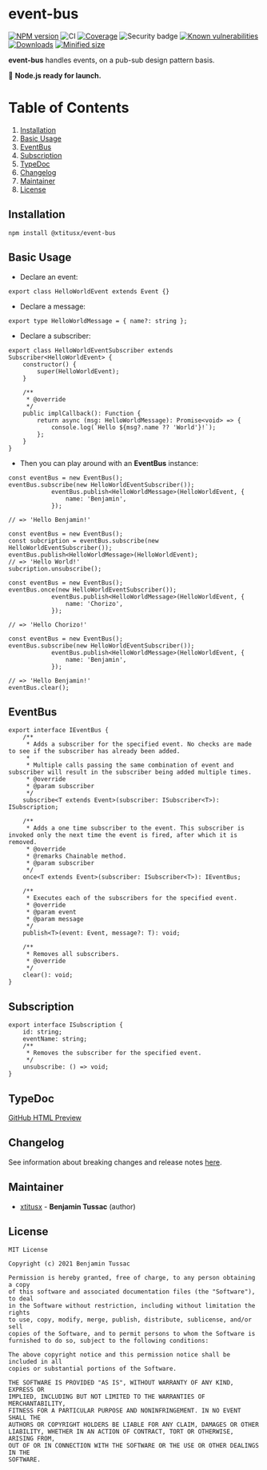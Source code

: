 [npm-url]: https://www.npmjs.com/package/@xtitusx/event-bus
[npm-image]: https://img.shields.io/npm/v/@xtitusx/event-bus
[ci-image]: https://img.shields.io/travis/com/xtitusx/event-bus
[codecov-url]: https://codecov.io/gh/xtitusx/event-bus
[codecov-image]: https://codecov.io/gh/xtitusx/event-bus/branch/master/graph/badge.svg?token=6WEWL2D8DB
[snyk-security-image]: https://snyk-widget.herokuapp.com/badge/npm/%40xtitusx%2Fevent-bus/badge.svg
[snyk-url]: https://snyk.io/test/github/xtitusx/event-bus/badge.svg
[snyk-image]: https://snyk.io/test/github/xtitusx/event-bus
[downloads-image]: https://img.shields.io/npm/dm/@xtitusx/event-bus
[min-size-image]: https://img.shields.io/bundlephobia/min/@xtitusx/event-bus

# event-bus

[![NPM version][npm-image]][npm-url]
![CI][ci-image]
[![Coverage][codecov-image]][codecov-url]
![Security badge][snyk-security-image]
[![Known vulnerabilities][snyk-url]][snyk-image]
[![Downloads][downloads-image]][npm-url]
[![Minified size][min-size-image]][npm-url]

**event-bus** handles events, on a pub-sub design pattern basis.

:rocket: **Node.js ready for launch.**

# Table of Contents

1. [Installation](#installation)
2. [Basic Usage](#basic-usage)
3. [EventBus](#eventbus)
4. [Subscription](#subscription)
3. [TypeDoc](#typedoc)
4. [Changelog](#changelog)
5. [Maintainer](#maintainer)
6. [License](#license)

## Installation

```
npm install @xtitusx/event-bus
```

## Basic Usage

- Declare an event:

```
export class HelloWorldEvent extends Event {}
```

- Declare a message:

```
export type HelloWorldMessage = { name?: string };
```

- Declare a subscriber:

```
export class HelloWorldEventSubscriber extends Subscriber<HelloWorldEvent> {
    constructor() {
        super(HelloWorldEvent);
    }

    /**
     * @override
     */
    public implCallback(): Function {
        return async (msg: HelloWorldMessage): Promise<void> => {
            console.log(`Hello ${msg?.name ?? 'World'}!`);
        };
    }
}
```

- Then you can play around with an **EventBus** instance:

```
const eventBus = new EventBus();
eventBus.subscribe(new HelloWorldEventSubscriber());
            eventBus.publish<HelloWorldMessage>(HelloWorldEvent, {
                name: 'Benjamin',
            });

// => 'Hello Benjamin!'       
```

```
const eventBus = new EventBus();
const subcription = eventBus.subscribe(new HelloWorldEventSubscriber());
eventBus.publish<HelloWorldMessage>(HelloWorldEvent);
// => 'Hello World!' 
subcription.unsubscribe();
```

```
const eventBus = new EventBus();
eventBus.once(new HelloWorldEventSubscriber());
            eventBus.publish<HelloWorldMessage>(HelloWorldEvent, {
                name: 'Chorizo',
            });

// => 'Hello Chorizo!'       
```

```
const eventBus = new EventBus();
eventBus.subscribe(new HelloWorldEventSubscriber());
            eventBus.publish<HelloWorldMessage>(HelloWorldEvent, {
                name: 'Benjamin',
            });

// => 'Hello Benjamin!' 
eventBus.clear();
```

## EventBus

```
export interface IEventBus {
    /**
     * Adds a subscriber for the specified event. No checks are made to see if the subscriber has already been added.
     *
     * Multiple calls passing the same combination of event and subscriber will result in the subscriber being added multiple times.
     * @override
     * @param subscriber
     */
    subscribe<T extends Event>(subscriber: ISubscriber<T>): ISubscription;

    /**
     * Adds a one time subscriber to the event. This subscriber is invoked only the next time the event is fired, after which it is removed.
     * @override
     * @remarks Chainable method.
     * @param subscriber
     */
    once<T extends Event>(subscriber: ISubscriber<T>): IEventBus;

    /**
     * Executes each of the subscribers for the specified event.
     * @override
     * @param event
     * @param message
     */
    publish<T>(event: Event, message?: T): void;

    /**
     * Removes all subscribers.
     * @override
     */
    clear(): void;
}
```

## Subscription

```
export interface ISubscription {
    id: string;
    eventName: string;
    /**
     * Removes the subscriber for the specified event.
     */
    unsubscribe: () => void;
}
```

## TypeDoc

[GitHub HTML Preview](https://htmlpreview.github.io/?https://raw.githubusercontent.com/xtitusx/event-bus/master/docs/index.html)

## Changelog

See information about breaking changes and release notes [here](CHANGELOG.md).

## Maintainer

-   [xtitusx](https://github.com/xtitusx) - **Benjamin Tussac** (author)

## License

```
MIT License

Copyright (c) 2021 Benjamin Tussac

Permission is hereby granted, free of charge, to any person obtaining a copy
of this software and associated documentation files (the "Software"), to deal
in the Software without restriction, including without limitation the rights
to use, copy, modify, merge, publish, distribute, sublicense, and/or sell
copies of the Software, and to permit persons to whom the Software is
furnished to do so, subject to the following conditions:

The above copyright notice and this permission notice shall be included in all
copies or substantial portions of the Software.

THE SOFTWARE IS PROVIDED "AS IS", WITHOUT WARRANTY OF ANY KIND, EXPRESS OR
IMPLIED, INCLUDING BUT NOT LIMITED TO THE WARRANTIES OF MERCHANTABILITY,
FITNESS FOR A PARTICULAR PURPOSE AND NONINFRINGEMENT. IN NO EVENT SHALL THE
AUTHORS OR COPYRIGHT HOLDERS BE LIABLE FOR ANY CLAIM, DAMAGES OR OTHER
LIABILITY, WHETHER IN AN ACTION OF CONTRACT, TORT OR OTHERWISE, ARISING FROM,
OUT OF OR IN CONNECTION WITH THE SOFTWARE OR THE USE OR OTHER DEALINGS IN THE
SOFTWARE.
```
